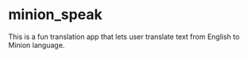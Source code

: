 # minion_speak

This is a fun translation app that lets user translate text from English to Minion language.
